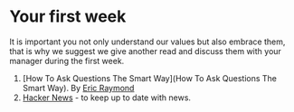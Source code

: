 # Your first week

It is important you not only understand our values but also embrace them, that is why we suggest we give another read and discuss them with your manager during the first week. 

1. [How To Ask Questions The Smart Way](How To Ask Questions The Smart Way). By [Eric Raymond](https://en.wikipedia.org/wiki/Eric_S._Raymond)
2. [Hacker News](https://hckrnews.com/) - to keep up to date with news.

